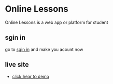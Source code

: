 # Online Lessons
Online Lessons is a web app or platform for student

## sgin in 
go to  [sgin in](https://mohamed-abd-elkahlk.github.io/Nesma/log.html) and make you acount now

## live site 
* [click hear to demo](https://mohamed-abd-elkahlk.github.io/Nesma/)